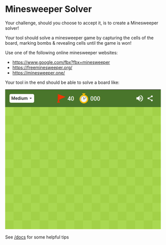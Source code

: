 # Minesweeper Solver

Your challenge, should you choose to accept it, is to create a Minesweeper solver!

Your tool should solve a minesweeper game by capturing the cells of the board, marking bombs & revealing cells until the game is won!

Use one of the following online minesweeper websites:
- https://www.google.com/fbx?fbx=minesweeper
- https://freeminesweeper.org/
- https://minesweeper.one/

Your tool in the end should be able to solve a board like:

![solve](https://raw.githubusercontent.com/ThibaultGerrier/minesweeper-solver/master/doc/imgs/solve.gif?raw=true)

See [/docs](https://github.com/ThibaultGerrier/minesweeper-solver/docs) for some helpful tips
